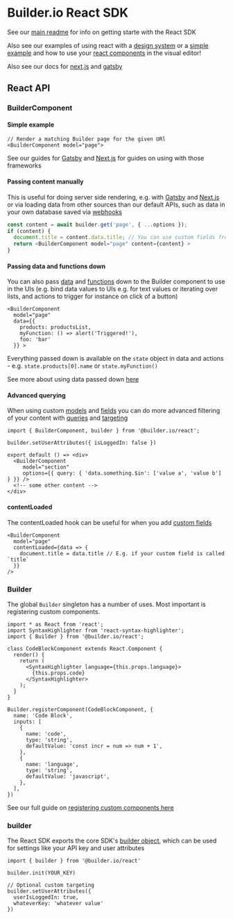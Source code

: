 # Builder.io React SDK

See our [main readme](/README.md) for info on getting starte with the React SDK

Also see our examples of using react with a [design system](/examples/react-design-system) or a [simple example](/examples/react) and how to use your [react components](https://github.com/BuilderIO/builder#using-your-components) in the visual editor!

Also see our docs for [next.js](/examples/next-js) and [gatsby](/examples/gatsby)

## React API

### BuilderComponent

#### Simple example

```tsx
// Render a matching Builder page for the given URl
<BuilderComponent model="page">
```

See our guides for [Gatsby](https://github.com/BuilderIO/builder/tree/master/examples/gatsby) and [Next.js](https://github.com/BuilderIO/builder/tree/master/examples/next-js) for guides on using with those frameworks

#### Passing content manually

This is useful for doing server side rendering, e.g. with [Gatsby](https://github.com/BuilderIO/builder/tree/master/examples/gatsby) and [Next.js](https://github.com/BuilderIO/builder/tree/master/examples/next-js) or via
loading data from other sources than our default APIs, such as data in your own database saved via [webhooks](https://www.builder.io/c/docs/webhooks)

```ts
const content = await builder.get('page', { ...options });
if (content) {
  document.title = content.data.title; // You can use custom fields from the response
  return <BuilderComponent model="page" content={content} >
}

```

#### Passing data and functions down

You can also pass [data](https://www.builder.io/c/docs/guides/connecting-api-data) and [functions](https://www.builder.io/c/docs/react/custom-actions) down to the Builder component to use in the UIs (e.g. bind 
data values to UIs e.g. for text values or iterating over lists, and actions to trigger for instance on click of a button)

```tsx
<BuilderComponent 
  model="page" 
  data={{
    products: productsList,
    myFunction: () => alert('Triggered!'),
    foo: 'bar'
  }} >
```

Everything passed down is available on the `state` object in data and actions - e.g. `state.products[0].name` or `state.myFunction()`

See more about using data passed down [here](https://www.builder.io/c/docs/react/custom-actions)

#### Advanced querying

When using custom [models](https://www.builder.io/c/docs/guides/getting-started-with-models) and [fields](https://www.builder.io/c/docs/custom-fields) you can do more advanced filtering of your content with [queries]((https://www.builder.io/c/docs/custom-fields))
and [targeting](https://www.builder.io/c/docs/guides/targeting-and-scheduling)

```tsx
import { BuilderComponent, builder } from '@builder.io/react';

builder.setUserAttributes({ isLoggedIn: false })

export default () => <div>
  <BuilderComponent 
     model="section" 
     options={{ query: { 'data.something.$in': ['value a', 'value b'] } }} />
  <!-- some other content -->
</div>
```

#### contentLoaded

The contentLoaded hook can be useful for when you add [custom fields](https://www.builder.io/c/docs/custom-fields)

```tsx
<BuilderComponent 
  model="page" 
  contentLoaded={data => {
    document.title = data.title // E.g. if your custom field is called `title`
  }}
/>
```

### Builder

The global `Builder` singleton has a number of uses. Most important is registering custom components.

```tsx
import * as React from 'react';
import SyntaxHighlighter from 'react-syntax-highlighter';
import { Builder } from '@builder.io/react';

class CodeBlockComponent extends React.Component {
  render() {
    return (
      <SyntaxHighlighter language={this.props.language}>
        {this.props.code}
      </SyntaxHighlighter>
    );
  }
}

Builder.registerComponent(CodeBlockComponent, {
  name: 'Code Block',
  inputs: [
    {
      name: 'code',
      type: 'string',
      defaultValue: 'const incr = num => num + 1',
    },
    {
      name: 'language',
      type: 'string',
      defaultValue: 'javascript',
    },
  ],
})
```

See our full guide on [registering custom components here](https://www.builder.io/c/docs/custom-react-components)

### builder

The React SDK exports the core SDK's [builder object](../core), which can be used for settings like 
your API key and user attributes

```tsx
import { builder } from '@builder.io/react'

builder.init(YOUR_KEY)

// Optional custom targeting
builder.setUserAttributes({
  userIsLoggedIn: true,
  whateverKey: 'whatever value'
})
```

